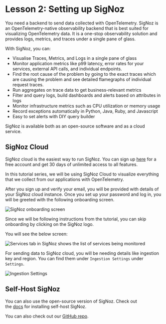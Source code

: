 # Lesson 2: Setting up SigNoz

You need a backend to send data collected with OpenTelemetry. SigNoz is an OpenTelemetry-native observability backend that is best suited for visualizing OpenTelemetry data. It is a one-stop observability solution and provides logs, metrics, and traces under a single pane of glass.

With SigNoz, you can:

- Visualise Traces, Metrics, and Logs in a single pane of glass
- Monitor application metrics like p99 latency, error rates for your services, external API calls, and individual endpoints.
- Find the root cause of the problem by going to the exact traces which are causing the problem and see detailed flamegraphs of individual request traces.
- Run aggregates on trace data to get business-relevant metrics
- Filter and query logs, build dashboards and alerts based on attributes in logs
- Monitor infrastructure metrics such as CPU utilization or memory usage
- Record exceptions automatically in Python, Java, Ruby, and Javascript
- Easy to set alerts with DIY query builder

SigNoz is available both as an open-source software and as a cloud service.

## **SigNoz Cloud**

SigNoz cloud is the easiest way to run SigNoz. You can sign up [here](https://signoz.io/teams/) for a free account and get 30 days of unlimited access to all features.

In this tutorial series, we will be using SigNoz Cloud to visualize everything that we collect from our applications with OpenTelemetry.

After you sign up and verify your email, you will be provided with details of your SigNoz cloud instance. Once you set up your password and log in, you will be greeted with the following onboarding screen.


![SigNoz onboarding screen](../../static/images/onboarding-screen.png)

Since we will be following instructions from the tutorial, you can skip onboarding by clicking on the SigNoz logo.

You will see the below screen:

![Services tab in SigNoz shows the list of services being monitored](../../static/images/signoz-screen.png)

For sending data to SigNoz cloud, you will be needing details like ingestion key and region. You can find them under `Ingestion Settings` under `Settings`.

![Ingestion Settings](../../static/images/ingestion-settings.png)

## **Self-Host SigNoz**

You can also use the open-source version of SigNoz. Check out the [docs](https://signoz.io/docs/install/) for installing self-host SigNoz.

You can also check out our [GitHub repo](https://github.com/SigNoz/signoz).
